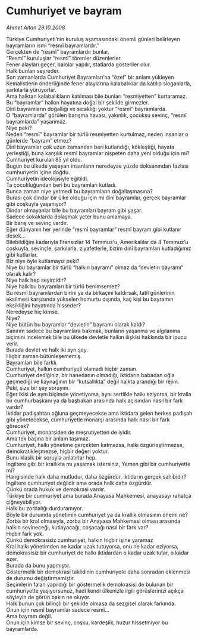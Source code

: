 # Cumhuriyet ve bayram

*Ahmet Altan 29.10.2008*

<div class="taraf_structure_2col_1zq">
<div class="margen_n">



 <p>Türkiye Cumhuriyeti’nin kuruluş aşamasındaki önemli günleri belirleyen bayramların ismi “resmî bayramlardır.” <br/>Gerçekten de “resmî” bayramlardır bunlar.<br/>“Resmî” kuruluşlar “resmî” törenler düzenlerler.<br/>Fener alayları geçer, balolar yapılır, statlarda gösteriler olur.<br/>Halk bunları seyreder.<br/>Son zamanlarda Cumhuriyet Bayramları’na “özel” bir anlam yükleyen Kemalistlerin önderliğinde fener alaylarına kalabalıklar da katılıp sloganlarla, şarkılarla yürüyorlar.<br/>Ama halktan kalabalıkların katılması bile bunları “resmiyetten” kurtaramaz.<br/>Bu “bayramlar” halkın hayatına doğal bir şekilde girmezler.<br/>Dinî bayramların doğallığı ve sıcaklığı yoktur “resmî” bayramlarda.<br/>O “bayramlarda” görülen barışma havası, yakınlık, çocuksu sevinç, “resmî bayramlarda” yaşanmaz.<br/>Niye peki?<br/>Neden “resmî” bayramlar bir türlü resmiyetten kurtulmaz, neden insanlar o günlerde “bayram” etmez?<br/>Dinî bayramlar çok uzun zamandan beri kutlandığı, kökleştiği, hayata yerleştiği, buna karşılık resmî bayramlar nispeten daha yeni olduğu için mi?<br/>Cumhuriyet kurulalı 85 yıl oldu.<br/>Bugün bu ülkede yaşayan insanların neredeyse yüzde doksanından fazlası cumhuriyetin içine doğdu.<br/>Cumhuriyetin ideolojisiyle eğitildi.<br/>Ta çocukluğundan beri bu bayramları kutladı.<br/>Bunca zaman niye yetmedi bu bayramların doğallaşmasına?<br/>Burası çok dindar bir ülke olduğu için mi dinî bayramlar, gerçek bayramlar gibi coşkuyla yaşanıyor?<br/>Dindar olmayanlar bile bu bayramları bayram gibi yaşar.<br/>Sadece sokaklarda dolaşmak yeter bunu anlamaya.<br/>Bir barış ve sevinç vardır.<br/>Eğer dünyanın her yerinde “resmî bayramlar” resmî bayram gibi kutlanır desek...<br/>Bilebildiğim kadarıyla Fransızlar 14 Temmuz’u, Amerikalılar da 4 Temmuz’u coşkuyla, sevinçle, şarkılarla, ziyafetlerle, bizim dinî bayramları kutladığımız gibi kutlarlar.<br/>Biz niye öyle kutlamayız peki?<br/>Niye bu bayramlar bir türlü “halkın bayramı” olmaz da “devletin bayramı” olarak kalır?<br/>Niye halk hep seyircidir?<br/>Niye halk bu bayramları bir türlü benimsemez?<br/>Bu resmî bayramlardan birini ya da birkaçını kaldırsak, tatil günlerinin eksilmesi karşısında yükselen homurtu dışında, kaç kişi bu bayramın eksikliğini hayatında hisseder?<br/>Neredeyse hiç kimse.<br/>Niye?<br/>Niye bütün bu bayramlar “devletin” bayramı olarak kaldı?<br/>Sanırım sadece bu bayramlara bakmak, bunların yaşanma ve algılanma biçimini incelemek bile bu ülkede devletle halkın ilişkisi hakkında bir ipucu verir.<br/>Burada devlet ve halk iki ayrı şey.<br/>Hiçbir zaman bütünleşememiş.<br/>Bayramları bile farklı.<br/>Cumhuriyet, halkın cumhuriyeti olamadı hiçbir zaman.<br/>Cumhuriyet dediğiniz, bir hanedanın olmadığı, iktidarın babadan oğla geçmediği ve kaynağının bir “kutsallıkta” değil halkta arandığı bir rejim.<br/>Peki, size bir şey sorayım.<br/>Eğer ikisi de aynı biçimde yönetiyorsa, aynı sertlikle halkı eziyorsa, bir kralla bir cumhurbaşkanı ya da başbakan arasında halk açısından nasıl bir fark vardır?<br/>İktidar padişahtan oğluna geçmeyecekse ama iktidara gelen herkes padişah gibi yönetecekse, cumhuriyetle monarşi arasında halk nasıl bir fark görecek?<br/>Cumhuriyet, monarşiden de meşrutiyetten de iyidir.<br/>Ama tek başına bir anlam taşımaz.<br/>Cumhuriyet, halkı yönetime gerçekten katmazsa, halkı özgürleştirmezse, demokratikleşmezse, hiçbir değeri yoktur.<br/>Bunu klasik bir soruyla anlatırlar hep.<br/>İngiltere gibi bir krallıkta mı yaşamak istersiniz, Yemen gibi bir cumhuriyette mi?<br/>Hangisinde halk daha mutludur, daha özgürdür, iktidarın gerçek sahibidir?<br/>İngiltere cumhuriyet değildir ama orada halk daha özgürdür.<br/>Çünkü orada hukuk ve demokrasi vardır.<br/>Türkiye bir cumhuriyet ama burada Anayasa Mahkemesi, anayasayı rahatça çiğneyebiliyor.<br/>Halk bu zorbalığı durduramıyor.<br/>Böyle bir durumda yönetimin cumhuriyet ya da krallık olmasının önemi ne?<br/>Zorba bir kral olmasıyla, zorba bir Anayasa Mahkemesi olması arasında halkın sevineceği, kutlayacağı, coşacağı nasıl bir fark var?<br/>Hiçbir fark yok.<br/>Çünkü demokrasisiz cumhuriyet, halkın hiçbir işine yaramaz<br/>Kral halkı yönetimden ne kadar uzak tutuyorsa, onu ne kadar eziyorsa, demokrasisiz bir cumhuriyet de halkı iktidardan o kadar uzak tutar, o kadar ezer.<br/>Burada da bunu yapmıştır.<br/>Göstermelik bir demokrasi taklidinin cumhuriyete daha sonradan eklenmesi de durumu değiştirmemiştir.<br/>Seçimlerin falan yapıldığı bir göstermelik demokrasisi de bulunan bir cumhuriyette yaşıyorsunuz, hadi kendi ülkenizle ilgili görüşlerinizi açıkça söyleyin de görün bakın ne oluyor.<br/>Halk bunun çok bilinçli bir şekilde olmasa da sezgisel olarak farkında.<br/>Onun için resmî bayramlar sadece resmî…<br/>Ama bayram değil.<br/>Onun için kimse bir sevinç, coşku, kardeşlik, huzur hissetmiyor bu bayramlarda.</p>
<br/>
<br/>
<br/>



<br/>


<div id="taraf_not">
</div>

</div>


</div>
